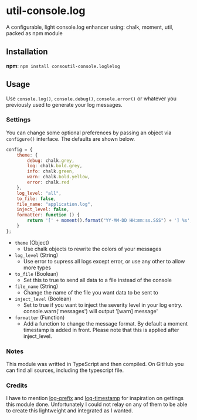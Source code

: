 # util-console.log

A configurable, light console.log enhancer using: chalk, moment, util, packed as npm module

## Installation

**npm**: `npm install consoutil-console.loglelog`

## Usage

Use `console.log()`, `console.debug()`, `console.error()` or whatever you previously used to generate your log messages. 

### Settings

You can change some optional preferences by passing an object via `configure()` interface. The defaults are shown below.

```js
config = {
	theme: {
		debug: chalk.grey,
		log: chalk.bold.grey,
		info: chalk.green,
		warn: chalk.bold.yellow,
		error: chalk.red
	},
	log_level: "all",
	to_file: false,
	file_name: "application.log",
	inject_level: false,
	formatter: function () {
		return '[' + moment().format("YY-MM-DD HH:mm:ss.SSS") + '] %s';
	}
};
```

- `theme` (Object)
    + Use chalk objects to rewrite the colors of your messages
- `log_level` (String)
    + Use error to supress all logs except error, or use any other to allow more types
- `to_file` (Boolean)
    + Set this to true to send all data to a file instead of the console
- `file_name` (String)
    + Change the name of the file you want data to be sent to
- `inject_level` (Boolean)
    + Set to true if you want to inject the severity level in your log entry. console.warn('messages') will output '[warn] message'
- `formatter` (Function)
    + Add a function to change the message format. By default a moment timestamp is added in front. Please note that this is applied after inject_level.
	
### Notes

This module was writted in TypeScript and then compiled. On GitHub you can find all sources, including the typescript file. 

### Credits

I have to mention [log-prefix](https://www.npmjs.com/package/log-prefix) and [log-timestamp](https://www.npmjs.com/package/log-timestamp) for inspiration on gettings this module done. Unfortunately I could not relay on any of them to be able to create this lightweight and integrated as I wanted. 